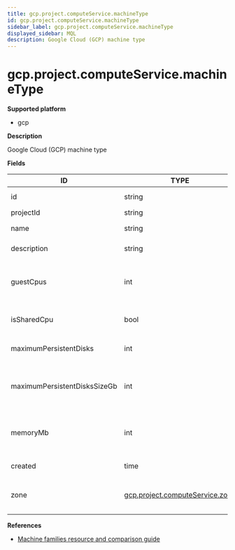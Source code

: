 ```yaml
---
title: gcp.project.computeService.machineType
id: gcp.project.computeService.machineType
sidebar_label: gcp.project.computeService.machineType
displayed_sidebar: MQL
description: Google Cloud (GCP) machine type
---
```


# gcp.project.computeService.machineType

**Supported platform**

- gcp

**Description**

Google Cloud (GCP) machine type

**Fields**

| ID                           | TYPE                                                                  | DESCRIPTION                                               |
| ---------------------------- | --------------------------------------------------------------------- | --------------------------------------------------------- |
| id                           | string                                                                | Unique identifier                                         |
| projectId                    | string                                                                | Project ID                                                |
| name                         | string                                                                | Name of the resource                                      |
| description                  | string                                                                | Resource Description                                      |
| guestCpus                    | int                                                                   | Number of virtual CPUs that are available to the instance |
| isSharedCpu                  | bool                                                                  | Whether the machine has a shared CPU                      |
| maximumPersistentDisks       | int                                                                   | Maximum persistent disks allowed                          |
| maximumPersistentDisksSizeGb | int                                                                   | Maximum total persistent disks size (GB) allowed          |
| memoryMb                     | int                                                                   | Physical memory available to the instance (MB)            |
| created                      | time                                                                  | Creation timestamp                                        |
| zone                         | [gcp.project.computeService.zone](gcp.project.computeservice.zone.md) | The zone where the machine type resides                   |

**References**

- [Machine families resource and comparison guide](https://cloud.google.com/compute/docs/machine-resource)
